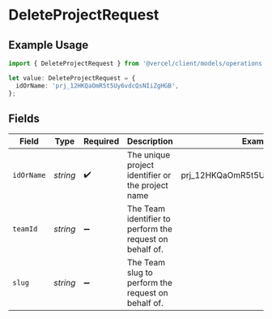 # DeleteProjectRequest

## Example Usage

```typescript
import { DeleteProjectRequest } from '@vercel/client/models/operations';

let value: DeleteProjectRequest = {
  idOrName: 'prj_12HKQaOmR5t5Uy6vdcQsNIiZgHGB',
};
```

## Fields

| Field      | Type     | Required           | Description                                              | Example                          |
| ---------- | -------- | ------------------ | -------------------------------------------------------- | -------------------------------- |
| `idOrName` | _string_ | :heavy_check_mark: | The unique project identifier or the project name        | prj_12HKQaOmR5t5Uy6vdcQsNIiZgHGB |
| `teamId`   | _string_ | :heavy_minus_sign: | The Team identifier to perform the request on behalf of. |                                  |
| `slug`     | _string_ | :heavy_minus_sign: | The Team slug to perform the request on behalf of.       |                                  |
